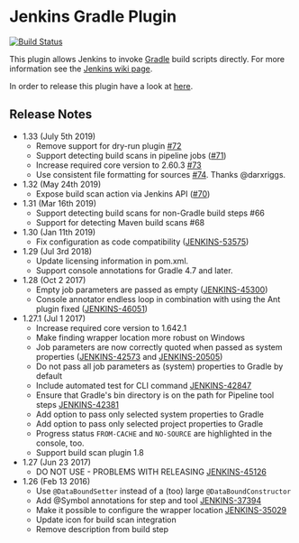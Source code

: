Jenkins Gradle Plugin
=====================

[![Build Status](https://ci.jenkins.io/buildStatus/icon?job=Plugins/gradle-plugin/master)](https://ci.jenkins.io/blue/organizations/jenkins/Plugins%2Fgradle-plugin/branches/)

This plugin allows Jenkins to invoke [Gradle](href="http://www.gradle.org/) build scripts directly.
For more information see the [Jenkins wiki page](http://wiki.jenkins-ci.org/display/JENKINS/Gradle+Plugin).

In order to release this plugin have a look at [here](RELEASING.md).

## Release Notes
* 1.33 (July 5th 2019)
  * Remove support for dry-run plugin [#72](https://github.com/jenkinsci/gradle-plugin/pull/72)
  * Support detecting build scans in pipeline jobs ([#71](https://github.com/jenkinsci/gradle-plugin/pull/71))
  * Increase required core version to 2.60.3 [#73](https://github.com/jenkinsci/gradle-plugin/pull/73)
  * Use consistent file formatting for sources [#74](https://github.com/jenkinsci/gradle-plugin/pull/74).
    Thanks @darxriggs.
* 1.32 (May 24th 2019)
  * Expose build scan action via Jenkins API ([#70](https://github.com/jenkinsci/gradle-plugin/pull/70))
* 1.31 (Mar 16th 2019)
  * Support detecting build scans for non-Gradle build steps #66
  * Support for detecting Maven build scans #68
* 1.30 (Jan 11th 2019)
  * Fix configuration as code compatibility ([JENKINS-53575](https://issues.jenkins-ci.org/browse/JENKINS-53575))
* 1.29 (Jul 3rd 2018)
  * Update licensing information in pom.xml.
  * Support console annotations for Gradle 4.7 and later.
* 1.28 (Oct 2 2017)
  * Empty job parameters are passed as empty ([JENKINS-45300](https://issues.jenkins-ci.org/browse/JENKINS-45300))
  * Console annotator endless loop in combination with using the Ant plugin fixed ([JENKINS-46051](https://issues.jenkins-ci.org/browse/JENKINS-46051))
* 1.27.1 (Jul 1 2017)
  * Increase required core version to 1.642.1
  * Make finding wrapper location more robust on Windows
  * Job parameters are now correctly quoted when passed as system properties ([JENKINS-42573](https://issues.jenkins-ci.org/browse/JENKINS-42573) and [JENKINS-20505](https://issues.jenkins-ci.org/browse/JENKINS-20505))
  * Do not pass all job parameters as (system) properties to Gradle by default
  * Include automated test for CLI command [JENKINS-42847](https://issues.jenkins-ci.org/browse/JENKINS-42847)
  * Ensure that Gradle's bin directory is on the path for Pipeline tool steps [JENKINS-42381](https://issues.jenkins-ci.org/browse/JENKINS-42381)
  * Add option to pass only selected system properties to Gradle
  * Add option to pass only selected project properties to Gradle
  * Progress status `FROM-CACHE` and `NO-SOURCE` are highlighted in the console, too.
  * Support build scan plugin 1.8
* 1.27 (Jun 23 2017)
  * DO NOT USE - PROBLEMS WITH RELEASING [JENKINS-45126](https://issues.jenkins-ci.org/browse/JENKINS-45126)
* 1.26 (Feb 13 2016)
  * Use `@DataBoundSetter` instead of a (too) large `@DataBoundConstructor`
  * Add @Symbol annotations for step and tool [JENKINS-37394](https://issues.jenkins-ci.org/browse/JENKINS-37394)
  * Make it possible to configure the wrapper location [JENKINS-35029](https://issues.jenkins-ci.org/browse/JENKINS-35029)
  * Update icon for build scan integration
  * Remove description from build step

